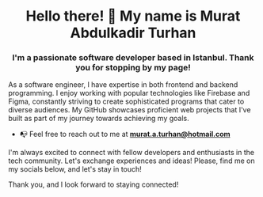 <h1 align="center">Hello there! 👋 My name is Murat Abdulkadir Turhan</h1>
<h3 align="center">I'm a passionate software developer based in Istanbul. Thank you for stopping by my page!</h3>
<p align="left">
  As a software engineer, I have expertise in both frontend and backend programming. I enjoy working with popular technologies like Firebase and Figma, constantly striving to create sophisticated programs that cater to diverse audiences. My GitHub showcases proficient web projects that I've built as part of my journey towards achieving my goals.
</p>

- 📭 Feel free to reach out to me at **murat.a.turhan@hotmail.com**
  
<p align="left">  
I'm always excited to connect with fellow developers and enthusiasts in the tech community. Let's exchange experiences and ideas! Please, find me on my socials below, and let's stay in touch!
</p>
Thank you, and I look forward to staying connected! 
